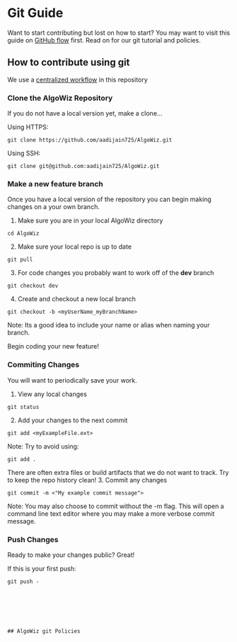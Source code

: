 # Git Guide
Want to start contributing but lost on how to start?
You may want to visit this guide on 
[GitHub flow](https://guides.github.com/introduction/flow/) first. 
Read on for our git tutorial and policies. 

## How to contribute using git
We use a [centralized workflow](https://git-scm.com/book/en/v2/Distributed-Git-Distributed-Workflows)
 in this repository

### Clone the AlgoWiz Repository
If you do not have a local version yet, make a clone...

Using HTTPS:
```
git clone https://github.com/aadijain725/AlgoWiz.git
```

Using SSH:  
```
git clone git@github.com:aadijain725/AlgoWiz.git
```

### Make a new feature branch
Once you have a local version of the repository you can begin 
making changes on a your own branch.

1. Make sure you are in your local AlgoWiz directory
```
cd AlgoWiz
```

2. Make sure your local repo is up to date 
```
git pull
``` 

3. For code changes you probably want to work off of the **dev** branch
```
git checkout dev
```

4. Create and checkout a new local branch
```
git checkout -b <myUserName_myBranchName>
```
Note: Its a good idea to include your name or alias when naming your branch.

Begin coding your new feature!

### Commiting Changes
You will want to periodically save your work. 

1. View any local changes 
```
git status
```
2. Add your changes to the next commit
```
git add <myExampleFile.ext>
```
Note: Try to avoid using:
```
git add .
```
There are often extra files or build artifacts that we do not want to track.
Try to keep the repo history clean!
3. Commit any changes
```
git commit -m <"My example commit message">
```
Note: You may also choose to commit without the -m flag.
This will open a command line text editor where you may make a more verbose 
commit message. 

### Push Changes
Ready to make your changes public? Great!  

If this is your first push:
```
git push -







## AlgoWiz git Policies